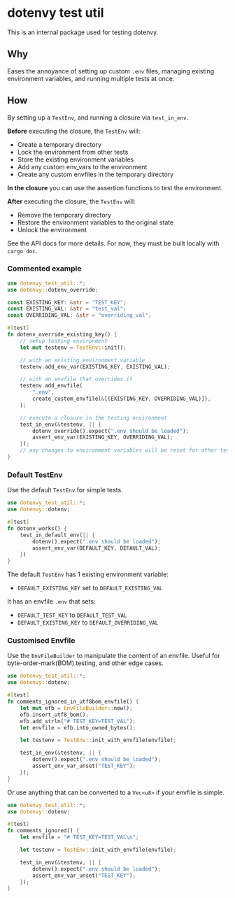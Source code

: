 # dotenvy test util

This is an internal package used for testing dotenvy.

## Why

Eases the annoyance of setting up custom `.env` files, managing existing
environment variables, and running multiple tests at once.

## How

By setting up a `TestEnv`, and running a closure via `test_in_env`.

**Before** executing the closure, the `TestEnv` will:

- Create a temporary directory
- Lock the environment from other tests
- Store the existing environment variables
- Add any custom env_vars to the environment
- Create any custom envfiles in the temporary directory

**In the closure** you can use the assertion functions to test the environment.

**After** executing the closure, the `TestEnv` will:

- Remove the temporary directory
- Restore the environment variables to the original state
- Unlock the environment

See the API docs for more details. For now, they must be built locally with
`cargo doc`.

### Commented example

```rust
use dotenvy_test_util::*;
use dotenvy::dotenv_override;

const EXISTING_KEY: &str = "TEST_KEY";
const EXISTING_VAL: &str = "test_val";
const OVERRIDING_VAL: &str = "overriding_val";

#[test]
fn dotenv_override_existing_key() {
    // setup testing environment
    let mut testenv = TestEnv::init();

    // with an existing environment variable
    testenv.add_env_var(EXISTING_KEY, EXISTING_VAL);

    // with an envfile that overrides it
    testenv.add_envfile(
        ".env",
        create_custom_envfile(&[(EXISTING_KEY, OVERRIDING_VAL)]),
    );

    // execute a closure in the testing environment
    test_in_env(&testenv, || {
        dotenv_override().expect(".env should be loaded");
        assert_env_var(EXISTING_KEY, OVERRIDING_VAL);
    });
    // any changes to environment variables will be reset for other tests
}
```

### Default TestEnv

Use the default `TestEnv` for simple tests.

```rust
use dotenvy_test_util::*;
use dotenvy::dotenv;

#[test]
fn dotenv_works() {
    test_in_default_env(|| {
        dotenv().expect(".env should be loaded");        
        assert_env_var(DEFAULT_KEY, DEFAULT_VAL);
    })  
}
```

The default `TestEnv` has 1 existing environment variable:

- `DEFAULT_EXISTING_KEY` set to `DEFAULT_EXISTING_VAL`

It has an envfile `.env` that sets:

- `DEFAULT_TEST_KEY` to `DEFAULT_TEST_VAL`
- `DEFAULT_EXISTING_KEY` to `DEFAULT_OVERRIDING_VAL`

### Customised Envfile

Use the `EnvFileBuilder` to manipulate the content of an envfile. Useful
for byte-order-mark(BOM) testing, and other edge cases.

```rust
use dotenvy_test_util::*;
use dotenvy::dotenv;

#[test]
fn comments_ignored_in_utf8bom_envfile() {
    let mut efb = EnvFileBuilder::new();
    efb.insert_utf8_bom();
    efb.add_strln("# TEST_KEY=TEST_VAL");
    let envfile = efb.into_owned_bytes();

    let testenv = TestEnv::init_with_envfile(envfile);

    test_in_env(&testenv, || {
        dotenv().expect(".env should be loaded");
        assert_env_var_unset("TEST_KEY");
    });
}
```

Or use anything that can be converted to a `Vec<u8>` if your envfile is
simple.

```rust
use dotenvy_test_util::*;
use dotenvy::dotenv;

#[test]
fn comments_ignored() {
    let envfile = "# TEST_KEY=TEST_VAL\n";

    let testenv = TestEnv::init_with_envfile(envfile);

    test_in_env(&testenv, || {
        dotenv().expect(".env should be loaded");
        assert_env_var_unset("TEST_KEY");
    });
}
```

